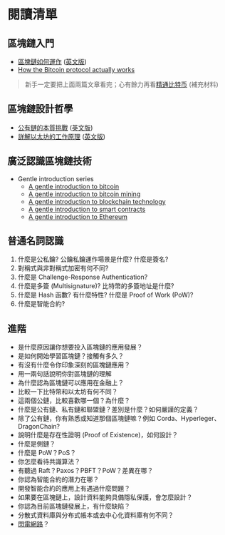 # 閱讀清單

## 區塊鏈入門

- [區塊鏈如何運作](https://medium.com/@benzwjian/區塊鏈如何運作-b7c8d4131a0e#.fyz12597j) ([英文版](https://medium.com/@micheledaliessi/how-does-the-blockchain-work-98c8cd01d2ae#.cjtboz6ge))
- [How the Bitcoin protocol actually works](http://www.michaelnielsen.org/ddi/how-the-bitcoin-protocol-actually-works/)

> 新手一定要把上面兩篇文章看完；心有餘力再看[精通比特币](http://zhibimo.com/books/wang-miao/mastering-bitcoin) (補充材料)

## 區塊鏈設計哲學

- [公有鏈的本質挑戰](https://zhuanlan.zhihu.com/p/32264334?utm_medium=social&utm_source=wechat_session&from=timeline&isappinstalled=0) ([英文版](https://medium.com/@preethikasireddy/fundamental-challenges-with-public-blockchains-253c800e9428))
- [詳解以太坊的工作原理](https://hk.saowen.com/a/a571340caa4fd1d533a90eba67f224fc5d5fc338042d8cd32e5146c19b997d8b) ([英文版](https://medium.com/@preethikasireddy/how-does-ethereum-work-anyway-22d1df506369))

## 廣泛認識區塊鏈技術

- Gentle introduction series
  - [A gentle introduction to bitcoin](https://bitsonblocks.net/2015/09/01/a-gentle-introduction-to-bitcoin/)
  - [A gentle introduction to bitcoin mining](https://bitsonblocks.net/2015/09/21/a-gentle-introduction-to-bitcoin-mining/)
  - [A gentle introduction to blockchain technology](https://bitsonblocks.net/2015/09/09/a-gentle-introduction-to-blockchain-technology/)
  - [A gentle introduction to smart contracts](https://bitsonblocks.net/2016/02/01/a-gentle-introduction-to-smart-contracts/)
  - [A gentle introduction to Ethereum](https://bitsonblocks.net/2016/10/02/a-gentle-introduction-to-ethereum/)

## 普通名詞認識

1. 什麼是公私鑰? 公鑰私鑰運作場景是什麼? 什麼是簽名?
2. 對稱式與非對稱式加密有何不同?
3. 什麼是 Challenge-Response Authentication?
4. 什麼是多簽 (Multisignature)? 比特幣的多簽地址是什麼?
5. 什麼是 Hash 函數? 有什麼特性? 什麼是 Proof of Work (PoW)?
6. 什麼是智能合約? 


## 進階

- 是什麼原因讓你想要投入區塊鏈的應用發展？
- 是如何開始學習區塊鏈？接觸有多久？
- 有沒有什麼令你印象深刻的區塊鏈應用？
- 用一兩句話說明你對區塊鏈的理解
- 為什麼認為區塊鏈可以應用在金融上？
- 比較一下比特幣和以太坊有何不同？
- 這兩個公鏈，比較喜歡哪一個？為什麼？
- 什麼是公有鏈、私有鏈和聯盟鏈？差別是什麼？如何嚴謹的定義？
- 除了公有鏈，你有熟悉或知道那個區塊鏈嘛？例如 Corda、Hyperleger、DragonChain?
- 說明什麼是存在性證明 (Proof of Existence)，如何設計？
- 什麼是側鏈？
- 什麼是 PoW？PoS？
- 你怎麼看待共識算法？
- 有聽過 Raft？Paxos？PBFT？PoW？差異在哪？
- 你認為智能合約的潛力在哪？
- 開發智能合約的應用上有遇過什麼問題？
- 如果要在區塊鏈上，設計資料能夠具備隱私保護，會怎麼設計？
- 你認為目前區塊鏈發展上，有什麼缺陷？
- 分散式資料庫與分布式帳本或去中心化資料庫有何不同？
- [閃電網路](https://github.com/changwu-tw/blockchain_study/blob/master/Lightning-Network.md)？
